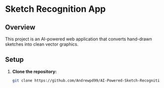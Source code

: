 # Sketch Recognition App

## Overview
This project is an AI-powered web application that converts hand-drawn sketches into clean vector graphics.

## Setup

1. **Clone the repository:**
   ```bash
   git clone https://github.com/Andrewpd99/AI-Powered-Sketch-Recognition-Web-App
